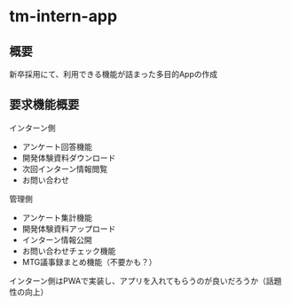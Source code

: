 # tm-intern-app

## 概要
新卒採用にて、利用できる機能が詰まった多目的Appの作成

## 要求機能概要
インターン側
* アンケート回答機能
* 開発体験資料ダウンロード
* 次回インターン情報閲覧
* お問い合わせ

管理側
* アンケート集計機能
* 開発体験資料アップロード
* インターン情報公開
* お問い合わせチェック機能
* MTG議事録まとめ機能（不要かも？）

インターン側はPWAで実装し、アプリを入れてもらうのが良いだろうか（話題性の向上）